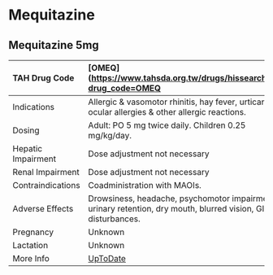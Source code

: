 # Mequitazine

## Mequitazine 5mg

| TAH Drug Code      | [OMEQ](https://www.tahsda.org.tw/drugs/hissearch.php?drug_code=OMEQ                                          |
|:-------------------|:-------------------------------------------------------------------------------------------------------------|
| Indications        | Allergic & vasomotor rhinitis, hay fever, urticaria, ocular allergies & other allergic reactions.            |
| Dosing             | Adult: PO 5 mg twice daily. Children 0.25 mg/kg/day.                                                         |
| Hepatic Impairment | Dose adjustment not necessary                                                                                |
| Renal Impairment   | Dose adjustment not necessary                                                                                |
| Contraindications  | Coadministration with MAOIs.                                                                                 |
| Adverse Effects    | Drowsiness, headache, psychomotor impairment, urinary retention, dry mouth, blurred vision, GI disturbances. |
| Pregnancy          | Unknown                                                                                                      |
| Lactation          | Unknown                                                                                                      |
| More Info          | [UpToDate](https://www.uptodate.com/contents/mequitazine-drug-information)                                   |

